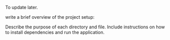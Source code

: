 To update later.

write a brief overview of the project setup:

Describe the purpose of each directory and file.
Include instructions on how to install dependencies and run the application.
